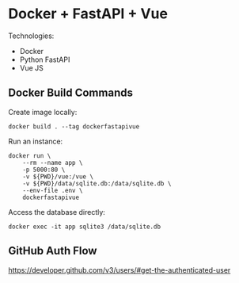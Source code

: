 # Docker + FastAPI + Vue

Technologies:
- Docker
- Python FastAPI
- Vue JS

## Docker Build Commands

Create image locally:
```
docker build . --tag dockerfastapivue
```

Run an instance:
```
docker run \
    --rm --name app \
    -p 5000:80 \
    -v ${PWD}/vue:/vue \
    -v ${PWD}/data/sqlite.db:/data/sqlite.db \
    --env-file .env \
    dockerfastapivue
```

Access the database directly:
```
docker exec -it app sqlite3 /data/sqlite.db
```

## GitHub Auth Flow

https://developer.github.com/v3/users/#get-the-authenticated-user

